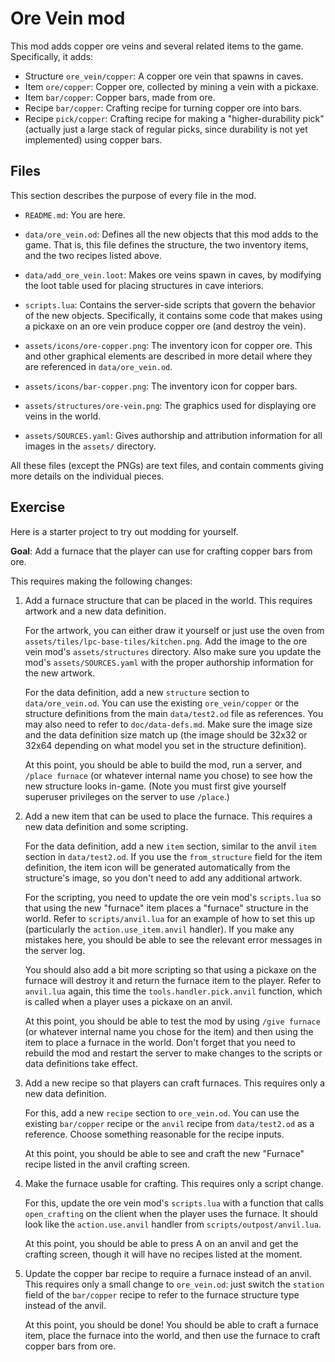 # Ore Vein mod

This mod adds copper ore veins and several related items to the game.
Specifically, it adds:

 * Structure `ore_vein/copper`: A copper ore vein that spawns in caves.
 * Item `ore/copper`: Copper ore, collected by mining a vein with a pickaxe.
 * Item `bar/copper`: Copper bars, made from ore.
 * Recipe `bar/copper`: Crafting recipe for turning copper ore into bars.
 * Recipe `pick/copper`: Crafting recipe for making a "higher-durability pick"
   (actually just a large stack of regular picks, since durability is not yet
   implemented) using copper bars.

## Files

This section describes the purpose of every file in the mod.

 * `README.md`: You are here.

 * `data/ore_vein.od`: Defines all the new objects that this mod adds to the
   game.  That is, this file defines the structure, the two inventory items,
   and the two recipes listed above.

 * `data/add_ore_vein.loot`: Makes ore veins spawn in caves, by modifying the
   loot table used for placing structures in cave interiors.

 * `scripts.lua`: Contains the server-side scripts that govern the behavior of
   the new objects.  Specifically, it contains some code that makes using a
   pickaxe on an ore vein produce copper ore (and destroy the vein).

 * `assets/icons/ore-copper.png`: The inventory icon for copper ore.  This and
   other graphical elements are described in more detail where they are
   referenced in `data/ore_vein.od`.

 * `assets/icons/bar-copper.png`: The inventory icon for copper bars.

 * `assets/structures/ore-vein.png`: The graphics used for displaying ore veins
   in the world.

 * `assets/SOURCES.yaml`: Gives authorship and attribution information for all
   images in the `assets/` directory.

All these files (except the PNGs) are text files, and contain comments giving
more details on the individual pieces.


## Exercise

Here is a starter project to try out modding for yourself.

**Goal**: Add a furnace that the player can use for crafting copper bars from
ore.

This requires making the following changes:

 1. Add a furnace structure that can be placed in the world.  This requires
    artwork and a new data definition.
    
    For the artwork, you can either draw it yourself or just use the oven from
    `assets/tiles/lpc-base-tiles/kitchen.png`.  Add the image to the ore vein
    mod's `assets/structures` directory.  Also make sure you update the mod's
    `assets/SOURCES.yaml` with the proper authorship information for the new
    artwork.

    For the data definition, add a new `structure` section to
    `data/ore_vein.od`.  You can use the existing `ore_vein/copper` or the
    structure definitions from the main `data/test2.od` file as references.
    You may also need to refer to `doc/data-defs.md`.  Make sure the image size
    and the data definition size match up (the image should be 32x32 or 32x64
    depending on what model you set in the structure definition).

    At this point, you should be able to build the mod, run a server, and
    `/place furnace` (or whatever internal name you chose) to see how the new
    structure looks in-game.  (Note you must first give yourself superuser
    privileges on the server to use `/place`.)

 2. Add a new item that can be used to place the furnace.  This requires a new
    data definition and some scripting.

    For the data definition, add a new `item` section, similar to the anvil
    `item` section in `data/test2.od`.  If you use the `from_structure` field
    for the item definition, the item icon will be generated automatically from
    the structure's image, so you don't need to add any additional artwork.

    For the scripting, you need to update the ore vein mod's `scripts.lua` so
    that using the new "furnace" item places a "furnace" structure in the
    world.  Refer to `scripts/anvil.lua` for an example of how to set this up
    (particularly the `action.use_item.anvil` handler).  If you make any
    mistakes here, you should be able to see the relevant error messages in the
    server log.

    You should also add a bit more scripting so that using a pickaxe on the
    furnace will destroy it and return the furnace item to the player.  Refer
    to `anvil.lua` again, this time the `tools.handler.pick.anvil` function,
    which is called when a player uses a pickaxe on an anvil.

    At this point, you should be able to test the mod by using `/give furnace`
    (or whatever internal name you chose for the item) and then using the item
    to place a furnace in the world.  Don't forget that you need to rebuild the
    mod and restart the server to make changes to the scripts or data
    definitions take effect.

 3. Add a new recipe so that players can craft furnaces.  This requires only a
    new data definition.
    
    For this, add a new `recipe` section to `ore_vein.od`.  You can use the
    existing `bar/copper` recipe or the `anvil` recipe from `data/test2.od` as
    a reference.  Choose something reasonable for the recipe inputs.

    At this point, you should be able to see and craft the new "Furnace" recipe
    listed in the anvil crafting screen.

 4. Make the furnace usable for crafting.  This requires only a script change.

    For this, update the ore vein mod's `scripts.lua` with a function that
    calls `open_crafting` on the client when the player uses the furnace.  It
    should look like the `action.use.anvil` handler from
    `scripts/outpost/anvil.lua`.

    At this point, you should be able to press A on an anvil and get the
    crafting screen, though it will have no recipes listed at the moment.

 5. Update the copper bar recipe to require a furnace instead of an anvil.
    This requires only a small change to `ore_vein.od`: just switch the
    `station` field of the `bar/copper` recipe to refer to the furnace
    structure type instead of the anvil.

    At this point, you should be done!  You should be able to craft a furnace
    item, place the furnace into the world, and then use the furnace to craft
    copper bars from ore.

